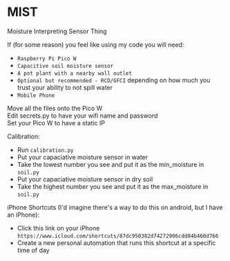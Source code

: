 # MIST
Moisture Interpreting Sensor Thing

If (for some reason) you feel like using my code you will need:  
- `Raspberry Pi Pico W`
- `Capacitive soil moisture sensor`
- `A pot plant with a nearby wall outlet`
- `Optional but recommended - RCD/GFCI` depending on how much you trust your ability to not spill water
- `Mobile Phone`

Move all the files onto the Pico W  
Edit secrets.py to have your wifi name and password  
Set your Pico W to have a static IP

Calibration:
- Run `calibration.py`
- Put your capaciative moisture sensor in water
- Take the lowest number you see and put it as the min_moisture in `soil.py`
- Put your capaciative moisture sensor in dry soil
- Take the highest number you see and put it as the max_moisture in `soil.py`

iPhone Shortcuts (I'd imagine there's a way to do this on android, but I have an iPhone):  
- Click this link on your iPhone `https://www.icloud.com/shortcuts/87dc950382d74272906cdd04b460d766`
- Create a new personal automation that runs this shortcut at a specific time of day
